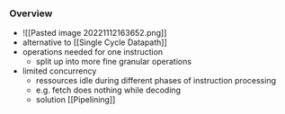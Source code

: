 ### Overview
+  ![[Pasted image 20221112163652.png]]
+ alternative to [[Single Cycle Datapath]]
+ operations needed for one instruction
	+ split up into more fine granular operations
+ limited concurrency
	+ ressources idle during different phases of instruction processing
	+ e.g. fetch does nothing while decoding
	+ solution [[Pipelining]]